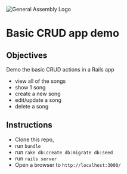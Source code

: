 ![General Assembly Logo](http://i.imgur.com/ke8USTq.png)

# Basic CRUD app demo

## Objectives

Demo the basic CRUD actions in a Rails app

- view all of the songs
- show 1 song
- create a new song
- edit/update a song
- delete a song

## Instructions

* Clone this repo,
* run `bundle`
* run `rake db:create db:migrate db:seed`
* run `rails server`
* Open a browser to `http://localhost:3000/`
